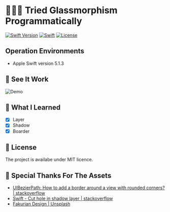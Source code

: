 #  🗿🗿🗿 Tried Glassmorphism Programmatically 

[![Swift Version](https://img.shields.io/badge/Swift-5-F16D39.svg)](https://developer.apple.com/swift)
[![Swift](https://img.shields.io/badge/language-Swift-orange.svg?style=flat)](https://developer.apple.com/swift/)
[![License](https://img.shields.io/badge/license-MIT-blue.svg)](https://github.com/mtynior/ColorizeSwift/blob/master/LICENSE.md)

## Operation Environments

- Apple Swift version 5.1.3

## 🎥 See It Work

![Demo](https://github.com/smapira/Tried-Glassmorphism/blob/master/Screen-Shot.png?raw=true)

## 🧠 What I Learned

- [x] Layer
- [x] Shadow
- [x] Boarder

## 🔖 License

The project is availabe under MIT licence.

## 🙏 Special Thanks For The Assets
- [UIBezierPath: How to add a border around a view with rounded corners? | stackoverflow ](https://stackoverflow.com/a/32032470/5517628)
- [ Swift - Cut hole in shadow layer | stackoverflow ](https://stackoverflow.com/a/59092828/5517628)
- [ Fakurian Design | Unsplash ](https://unsplash.com/photos/E8Ufcyxz514)










